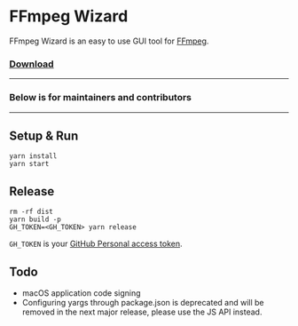 # FFmpeg Wizard

FFmpeg Wizard is an easy to use GUI tool for [FFmpeg](https://ffmpeg.org/).

### [Download](https://github.com/tylerlong/ffmpeg-wizard/releases)


---

### Below is for maintainers and contributors

---


## Setup & Run

```
yarn install
yarn start
```


## Release

```
rm -rf dist
yarn build -p
GH_TOKEN=<GH_TOKEN> yarn release
```

`GH_TOKEN` is your [GitHub Personal access token](https://github.com/settings/tokens).


## Todo

- macOS application code signing
- Configuring yargs through package.json is deprecated and will be removed in the next major release, please use the JS API instead.
